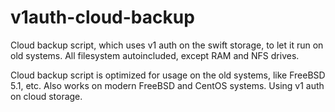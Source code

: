 v1auth-cloud-backup
=====================

Cloud backup script, which uses v1 auth on the swift storage, to let it run on old systems.
All filesystem autoincluded, except RAM and NFS drives.

Cloud backup script is optimized for usage on the old systems, like FreeBSD 5.1, etc. Also works on modern FreeBSD and CentOS systems. Using v1 auth on cloud storage.
